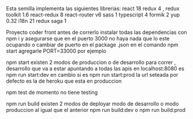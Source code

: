 
Esta semilla implementa  las siguientes librerias: 
react 18
redux 4 ,
redux toolkit 1.6
react-redux 8
react-router v6
sass 1
typescript 4
formik 2
yup 0.32
i18n 21
redux saga 1



Proyecto coder front
antes de correrlo instalar todas las dependencias con npm i y asegurarse que en el puerto 3000 no haya nada que lo este ocupando o cambiar de puerto en el package .json en el comando npm start agregarle PORT=33000 por ejemplo

npm start
existen 2 modos de produccion o de desarrollo para correr , desarrollo que va a estar apuntando a todas las apis en localhost:8080 es npm run start:dev en cambio si es npm run start:prod la url seteada por defecto es la de heroku que esta en produccion

npm test
de momento no tiene testing

npm run build
existen 2 modos de deployar modo de desarrollo o modo produccion al igual que el anterior npm run build:dev o npm run build:prod